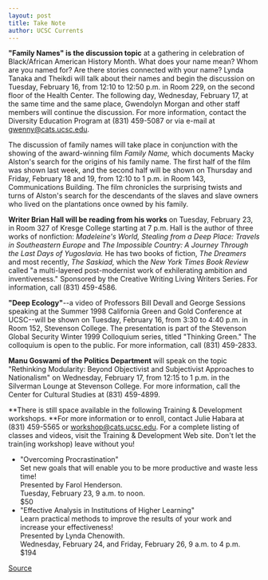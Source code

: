 ```yaml
---
layout: post
title: Take Note
author: UCSC Currents
---
```


**"Family Names" is the discussion topic** at a gathering in celebration of Black/African American History Month. What does your name mean? Whom are you named for? Are there stories connected with your name? Lynda Tanaka and Theikdi will talk about their names and begin the discussion on Tuesday, February 16, from 12:10 to 12:50 p.m. in Room 229, on the second floor of the Health Center. The following day, Wednesday, February 17, at the same time and the same place, Gwendolyn Morgan and other staff members will continue the discussion. For more information, contact the Diversity Education Program at (831) 459-5087 or via e-mail at gwenny@cats.ucsc.edu.

The discussion of family names will take place in conjunction with the showing of the award-winning film _Family Name,_ which documents Macky Alston's search for the origins of his family name. The first half of the film was shown last week, and the second half will be shown on Thursday and Friday, February 18 and 19, from 12:10 to 1 p.m. in Room 143, Communications Building. The film chronicles the surprising twists and turns of Alston's search for the descendants of the slaves and slave owners who lived on the plantations once owned by his family.

**Writer Brian Hall will be reading from his works** on Tuesday, February 23, in Room 327 of Kresge College starting at 7 p.m. Hall is the author of three works of nonfiction: _Madeleine's World,_ _Stealing from a Deep Place: Travels in Southeastern Europe_ and _The Impossible Country: A Journey Through the Last Days of Yugoslavia._ He has two books of fiction, _The Dreamers_ and most recently, _The Saskiad,_ which the _New York Times Book Review_ called "a multi-layered post-modernist work of exhilerating ambition and inventiveness." Sponsored by the Creative Writing Living Writers Series. For information, call (831) 459-4586.

**"Deep Ecology"**\--a video of Professors Bill Devall and George Sessions speaking at the Summer 1998 California Green and Gold Conference at UCSC--will be shown on Tuesday, February 16, from 3:30 to 4:40 p.m. in Room 152, Stevenson College. The presentation is part of the Stevenson Global Security Winter 1999 Colloquium series, titled "Thinking Green." The colloquium is open to the public. For more information, call (831) 459-2833.

**Manu Goswami of the Politics Department** will speak on the topic "Rethinking Modularity: Beyond Objectivist and Subjectivist Approaches to Nationalism" on Wednesday, February 17, from 12:15 to 1 p.m. in the Silverman Lounge at Stevenson College. For more information, call the Center for Cultural Studies at (831) 459-4899.

**There is still space available in the following Training & Development workshops. **For more information or to enroll, contact Julie Habara at (831) 459-5565 or workshop@cats.ucsc.edu. For a complete listing of classes and videos, visit the Training & Development Web site. Don't let the train(ing workshop) leave without you!

* "Overcoming Procrastination"   
Set new goals that will enable you to be more productive and waste less time!   
Presented by Farol Henderson.  
Tuesday, February 23, 9 a.m. to noon.  
$50
* "Effective Analysis in Institutions of Higher Learning"   
Learn practical methods to improve the results of your work and increase your effectiveness!  
Presented by Lynda Chenowith.   
Wednesday, February 24, and Friday, February 26, 9 a.m. to 4 p.m.  
$194

[Source](http://www1.ucsc.edu/oncampus/currents/98-99/02-15/takenote.htm "Permalink to Take Note; 02-15-99")
